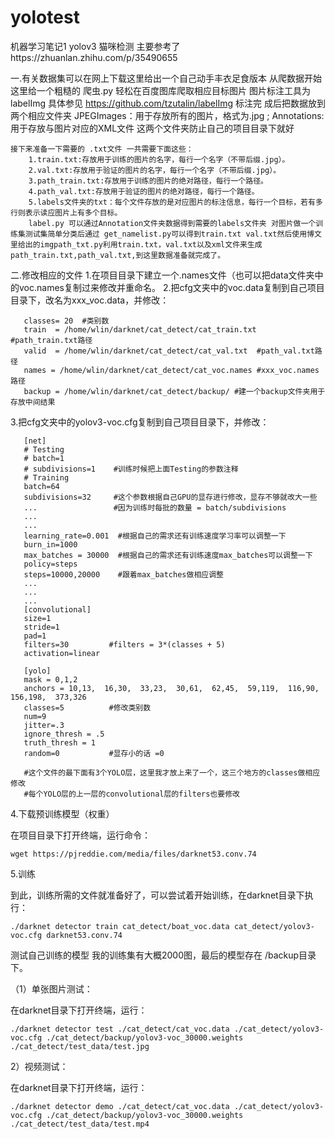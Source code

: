 # yolotest
机器学习笔记1 yolov3 猫咪检测 主要参考了https://zhuanlan.zhihu.com/p/35490655
   
   
一.有关数据集可以在网上下载这里给出一个自己动手丰衣足食版本 从爬数据开始
   这里给一个粗糙的 爬虫.py 轻松在百度图库爬取相应目标图片 图片标注工具为 labelImg 具体参见 https://github.com/tzutalin/labelImg  标注完        成后把数据放到两个相应文件夹 JPEGImages：用于存放所有的图片，格式为.jpg ; Annotations:用于存放与图片对应的XML文件 这两个文件夹防止自己的项目目录下就好

    接下来准备一下需要的 .txt文件 一共需要下面这些：
        1.train.txt:存放用于训练的图片的名字，每行一个名字（不带后缀.jpg）。
        2.val.txt:存放用于验证的图片的名字，每行一个名字（不带后缀.jpg）。
        3.path_train.txt:存放用于训练的图片的绝对路径，每行一个路径。
        4.path_val.txt:存放用于验证的图片的绝对路径，每行一个路径。
        5.labels文件夹的txt：每个文件存放的是对应图片的标注信息，每行一个目标，若有多行则表示读应图片上有多个目标。
        label.py 可以通过Annotation文件夹数据得到需要的labels文件夹 对图片做一个训练集测试集简单分类后通过 get_namelist.py可以得到train.txt val.txt然后使用博文里给出的imgpath_txt.py利用train.txt，val.txt以及xml文件来生成path_train.txt,path_val.txt,到这里数据准备就完成了。

二.修改相应的文件
   1.在项目目录下建立一个.names文件（也可以把data文件夹中的voc.names复制过来修改并重命名。
   2.把cfg文夹中的voc.data复制到自己项目目录下，改名为xxx_voc.data，并修改：

       classes= 20  #类别数
       train  = /home/wlin/darknet/cat_detect/cat_train.txt #path_train.txt路径
       valid  = /home/wlin/darknet/cat_detect/cat_val.txt  #path_val.txt路径
       names = /home/wlin/darknet/cat_detect/cat_voc.names #xxx_voc.names路径
       backup = /home/wlin/darknet/cat_detect/backup/ #建一个backup文件夹用于存放中间结果

   3.把cfg文夹中的yolov3-voc.cfg复制到自己项目目录下，并修改：

       [net]
       # Testing
       # batch=1
       # subdivisions=1    #训练时候把上面Testing的参数注释
       # Training
       batch=64
       subdivisions=32     #这个参数根据自己GPU的显存进行修改，显存不够就改大一些
       ...                 #因为训练时每批的数量 = batch/subdivisions
       ...
       ...
       learning_rate=0.001  #根据自己的需求还有训练速度学习率可以调整一下
       burn_in=1000
       max_batches = 30000  #根据自己的需求还有训练速度max_batches可以调整一下
       policy=steps
       steps=10000,20000    #跟着max_batches做相应调整
       ...
       ...
       ...
       [convolutional]
       size=1
       stride=1
       pad=1
       filters=30         #filters = 3*(classes + 5)
       activation=linear

       [yolo]
       mask = 0,1,2
       anchors = 10,13,  16,30,  33,23,  30,61,  62,45,  59,119,  116,90,  156,198,  373,326
       classes=5          #修改类别数
       num=9
       jitter=.3
       ignore_thresh = .5
       truth_thresh = 1
       random=0           #显存小的话 =0

       #这个文件的最下面有3个YOLO层，这里我才放上来了一个，这三个地方的classes做相应修改
       #每个YOLO层的上一层的convolutional层的filters也要修改

4.下载预训练模型（权重）

在项目目录下打开终端，运行命令：

    wget https://pjreddie.com/media/files/darknet53.conv.74
5.训练

到此，训练所需的文件就准备好了，可以尝试着开始训练，在darknet目录下执行：

    ./darknet detector train cat_detect/boat_voc.data cat_detect/yolov3-voc.cfg darknet53.conv.74 
    
测试自己训练的模型
我的训练集有大概2000图，最后的模型存在 /backup目录下。

（1）单张图片测试：

在darknet目录下打开终端，运行：

    ./darknet detector test ./cat_detect/cat_voc.data ./cat_detect/yolov3-voc.cfg ./cat_detect/backup/yolov3-voc_30000.weights ./cat_detect/test_data/test.jpg

2）视频测试：

在darknet目录下打开终端，运行：

    ./darknet detector demo ./cat_detect/cat_voc.data ./cat_detect/yolov3-voc.cfg ./cat_detect/backup/yolov3-voc_30000.weights ./cat_detect/test_data/test.mp4

